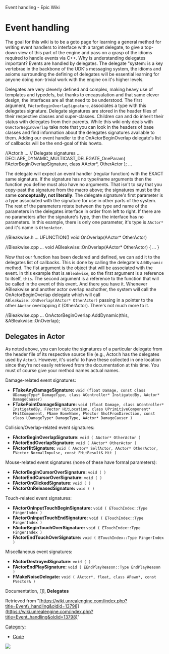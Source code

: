 Event handling - Epic Wiki                    

Event handling
==============

The goal for this wiki is to be a goto page for learning a general method for writing event handlers to interface with a target delegate, to give a top-down view of this part of the engine and pass on a grasp of the idioms required to handle events via C++. Why is understanding delegates important? Events are handled by delegates. The delegate "system: is a key vertebrae in the backbone of the UDK's messaging system, the idioms and axioms surrounding the defining of delegates will be essential learning for anyone doing non-trivial work with the engine on it's higher levels.

Delegates are very cleverly defined and complex, making heavy use of templates and typedefs, but thanks to encapsulation and that same clever design, the interfaces are all that need to be understood. The first argument, `FActorBeginOverlapSignature`, associates a type with this delegates signature. Delegate signatures are stored in the header files of their respective classes and super-classes. Children can and do inherit their status with delegates from their parents. While this wiki only deals with `OnActorBeginOverlap` take note that you can look in the headers of base classes and find information about the delegates signatures available to them. Adding our event handler to the OnActorBeginOverlap delegate's list of callbacks will be the end-goal of this howto.

//Actor.h
...
// Delegate signatures
...
DECLARE\_DYNAMIC\_MULTICAST\_DELEGATE\_OneParam( FActorBeginOverlapSignature, class AActor\*, OtherActor );
...

The delegate will expect an event handler (regular function) with the EXACT same signature. If the signature has no type/name arguments then the function you define must also have no arguments. That isn't to say that you copy-past the signature from the macro above; the signatures must be the same **conceptually, not literally**. The delegate signature's first parameter is a type associated with the signature for use in other parts of the system. The rest of the parameters rotate between the type and name of the parameters in the delegates interface in order from left to right. If there are no parameters after the signature's type, then the interface has no parameters. In this example, there is only one parameter, it's type is `AActor*` and it's name is `OtherActor`.

//Bleakwise.h
...
UFUNCTION()
void OnOverlap(AActor\* OtherActor)

  

//Bleakwise.cpp
...
void ABleakwise::OnOverlap(AActor\* OtherActor)
{
...
}

Now that our function has been declared and defined, we can add it to the delegates list of callbacks. This is done by calling the delegate's `AddDynamic` method. The fist argument is the object that will be associated with the event. In this example that is `ABleakwise`, so the first argument is a reference to itself, `this`. The second argument is a reference to the function that will be called in the event of this event. And there you have it. Whenever ABleakwise and another actor overlap eachother, the system will call the OnActorBeginOverlap delegate which will call `ABleakwise::OnOverlap(AActor* OtherActor)` passing in a pointer to the other `AActor` overlapping it (OtherActor). There's not much more to it.

//Bleakwise.cpp
...
OnActorBeginOverlap.AddDynamic(this, &ABleakwise::OnOverlap);

Delegates in Actor
------------------

As noted above, you can locate the signatures of a particular delegate from the header file of its respective source file (e.g., Actor.h has the delegates used by `Actor`). However, it's useful to have these collected in one location since they're not easily retrieved from the documentation at this time. You must of course give your method names actual names.

Damage-related event signatures:

*   **FTakeAnyDamageSignature:** `void (float Damage, const class UDamageType* DamageType, class AController* InstigatedBy, AActor* DamageCauser)`
*   **FTakePointDamageSignature:** `void (float Damage, class AController* InstigatedBy, FVector HitLocation, class UPrimitiveComponent* FHitComponent, FName BoneName, FVector ShotFromDirection, const class UDamageType* DamageType, AActor* DamageCauser )`

Collision/Overlap-related event signatures:

*   **FActorBeginOverlapSignature:** `void ( AActor* OtherActor )`
*   **FActorEndOverlapSignature:** `void ( AActor* OtherActor )`
*   **FActorHitSignature:** `void ( AActor* SelfActor, AActor* OtherActor, FVector NormalImpulse, const FHitResult& Hit )`

Mouse-related event signatures (none of these have formal parameters):

*   **FActorBeginCursorOverSignature:** `void ( )`
*   **FActorEndCursorOverSignature:** `void ( )`
*   **FActorOnClickedSignature:** `void ( )`
*   **FActorOnReleasedSignature:** `void ( )`

  
Touch-related event signatures:

*   **FActorOnInputTouchBeginSignature:** `void ( ETouchIndex::Type FingerIndex )`
*   **FActorOnInputTouchEndSignature:** `void ( ETouchIndex::Type FingerIndex )`
*   **FActorBeginTouchOverSignature:** `void ( ETouchIndex::Type FingerIndex )`
*   **FActorEndTouchOverSignature:** `void ( ETouchIndex::Type FingerIndex )`

Miscellaneous event signatures:

*   **FActorDestroyedSignature:** `void ( )`
*   **FActorEndPlaySignature:** `void ( EEndPlayReason::Type EndPlayReason )`
*   **FMakeNoiseDelegate:** `void ( AActor*, float, class APawn*, const FVector& )`

Documentation, [\[1\]](https://docs.unrealengine.com/latest/INT/Search/index.html?x=0&y=0&q=delegate), **Delegates**

Retrieved from "[https://wiki.unrealengine.com/index.php?title=Event\_handling&oldid=13798](https://wiki.unrealengine.com/index.php?title=Event_handling&oldid=13798)"

[Category](/Special:Categories "Special:Categories"):

*   [Code](/Category:Code "Category:Code")

  ![](https://tracking.unrealengine.com/track.png)